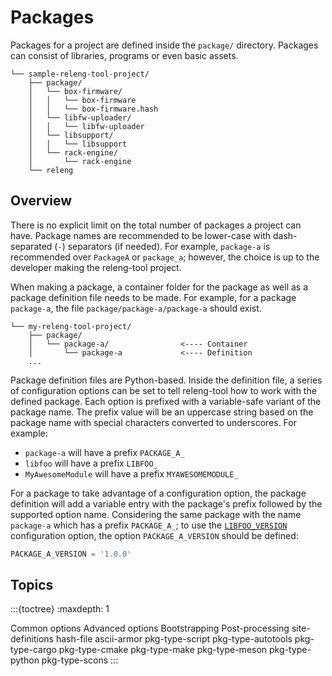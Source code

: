 # Packages

Packages for a project are defined inside the `package/` directory.
Packages can consist of libraries, programs or even basic assets.

```
└── sample-releng-tool-project/
    ├── package/
    │   └── box-firmware/
    │   │   └── box-firmware
    │   │   └── box-firmware.hash
    │   └── libfw-uploader/
    │   │   └── libfw-uploader
    │   └── libsupport/
    │   │   └── libsupport
    │   └── rack-engine/
    │       └── rack-engine
    └── releng
```

## Overview

There is no explicit limit on the total number of packages a project can have.
Package names are recommended to be lower-case with dash-separated (`-`)
separators (if needed). For example, `package-a` is recommended over `PackageA`
or `package_a`; however, the choice is up to the developer making the
releng-tool project.

When making a package, a container folder for the package as well as a package
definition file needs to be made. For example, for a package `package-a`,
the file `package/package-a/package-a` should exist.

```
└── my-releng-tool-project/
    ├── package/
    │   └── package-a/                <---- Container
    │       └── package-a             <---- Definition
    ...
```

Package definition files are Python-based. Inside the definition file, a
series of configuration options can be set to tell releng-tool how to work
with the defined package. Each option is prefixed with a variable-safe
variant of the package name. The prefix value will be an uppercase string
based on the package name with special characters converted to underscores.
For example:

- `package-a` will have a prefix `PACKAGE_A_`
- `libfoo` will have a prefix `LIBFOO_`
- `MyAwesomeModule` will have a prefix `MYAWESOMEMODULE_`

For a package to take advantage of a configuration option, the package
definition will add a variable entry with the package's prefix followed by
the supported option name. Considering the same package with the name
`package-a` which has a prefix `PACKAGE_A_`; to use the
[`LIBFOO_VERSION`](pkg-opt-version) configuration option, the option
`PACKAGE_A_VERSION` should be defined:

```python
PACKAGE_A_VERSION = '1.0.0'
```

## Topics

:::{toctree}
:maxdepth: 1

Common options <common-pkg-options>
Advanced options <advanced-pkg-options>
Bootstrapping <bootstrapping>
Post-processing <post-processing>
site-definitions
hash-file
ascii-armor
pkg-type-script
pkg-type-autotools
pkg-type-cargo
pkg-type-cmake
pkg-type-make
pkg-type-meson
pkg-type-python
pkg-type-scons
:::
